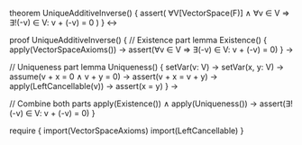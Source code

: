 theorem UniqueAdditiveInverse() {
  assert(
    ∀V[VectorSpace(F)] ∧
    ∀v ∈ V ⇒ 
    ∃!(-v) ∈ V: v + (-v) = 0
  )
} ↔

proof UniqueAdditiveInverse() {
  // Existence part
  lemma Existence() {
    apply(VectorSpaceAxioms()) →
    assert(∀v ∈ V ⇒ ∃(-v) ∈ V: v + (-v) = 0)
  } →

  // Uniqueness part
  lemma Uniqueness() {
    setVar(v: V) →
    setVar(x, y: V) →
    assume(v + x = 0 ∧ v + y = 0) →
    assert(v + x = v + y) →
    apply(LeftCancellable(v)) →
    assert(x = y)
  } →

  // Combine both parts
  apply(Existence()) ∧
  apply(Uniqueness()) →
  assert(∃!(-v) ∈ V: v + (-v) = 0)
}

require {
  import(VectorSpaceAxioms)
  import(LeftCancellable)
}